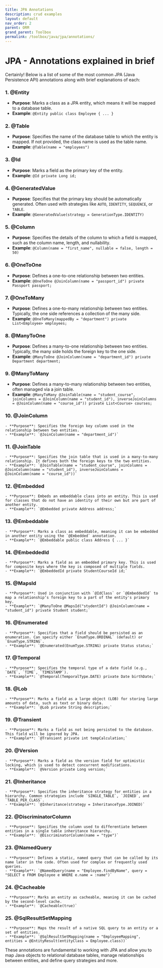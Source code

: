 ```yaml
---
title: JPA Annotations
description: crud examples 
layout: default
nav_order: 2
parent: ORM
grand_parent: Toolbox
permalink: /toolbox/java/jpa/annotations/
---
```


# JPA - Annotations explained in brief

Certainly! Below is a list of some of the most common JPA (Java Persistence API) annotations along with brief explanations of each:

### 1. **@Entity**

- **Purpose**: Marks a class as a JPA entity, which means it will be mapped to a database table.
- **Example**: `@Entity public class Employee { ... }`

### 2. **@Table**

- **Purpose**: Specifies the name of the database table to which the entity is mapped. If not provided, the class name is used as the table name.
- **Example**: `@Table(name = "employees")`

### 3. **@Id**

- **Purpose**: Marks a field as the primary key of the entity.
- **Example**: `@Id private Long id;`

### 4. **@GeneratedValue**

- **Purpose**: Specifies that the primary key should be automatically generated. Often used with strategies like `AUTO`, `IDENTITY`, `SEQUENCE`, or `TABLE`.
- **Example**: `@GeneratedValue(strategy = GenerationType.IDENTITY)`

### 5. **@Column**

- **Purpose**: Specifies the details of the column to which a field is mapped, such as the column name, length, and nullability.
- **Example**: `@Column(name = "first_name", nullable = false, length = 50)`

### 6. **@OneToOne**

- **Purpose**: Defines a one-to-one relationship between two entities.
- **Example**: `@OneToOne @JoinColumn(name = "passport_id") private Passport passport;`

### 7. **@OneToMany**

- **Purpose**: Defines a one-to-many relationship between two entities. Typically, the one side references a collection of the many side.
- **Example**: `@OneToMany(mappedBy = "department") private List<Employee> employees;`

### 8. **@ManyToOne**

- **Purpose**: Defines a many-to-one relationship between two entities. Typically, the many side holds the foreign key to the one side.
- **Example**: `@ManyToOne @JoinColumn(name = "department_id") private Department department;`

### 9. **@ManyToMany**

- **Purpose**: Defines a many-to-many relationship between two entities, often managed via a join table.
- **Example**: `@ManyToMany @JoinTable(name = "student_course", joinColumns = @JoinColumn(name = "student_id"), inverseJoinColumns = @JoinColumn(name = "course_id")) private List<Course> courses;`

### 10. **@JoinColumn**

    - **Purpose**: Specifies the foreign key column used in the relationship between two entities.
    - **Example**: `@JoinColumn(name = "department_id")`

### 11. **@JoinTable**

    - **Purpose**: Specifies the join table that is used in a many-to-many relationship. It defines both the foreign keys to the two entities.
    - **Example**: `@JoinTable(name = "student_course", joinColumns = @JoinColumn(name = "student_id"), inverseJoinColumns = @JoinColumn(name = "course_id"))`

### 12. **@Embedded**

    - **Purpose**: Embeds an embeddable class into an entity. This is used for classes that do not have an identity of their own but are part of another entity.
    - **Example**: `@Embedded private Address address;`

### 13. **@Embeddable**

    - **Purpose**: Marks a class as embeddable, meaning it can be embedded in another entity using the `@Embedded` annotation.
    - **Example**: `@Embeddable public class Address { ... }`

### 14. **@EmbeddedId**

    - **Purpose**: Marks a field as an embedded primary key. This is used for composite keys where the key is composed of multiple fields.
    - **Example**: `@EmbeddedId private StudentCourseId id;`

### 15. **@MapsId**

    - **Purpose**: Used in conjunction with `@IdClass` or `@EmbeddedId` to map a relationship’s foreign key to a part of the entity's primary key.
    - **Example**: `@ManyToOne @MapsId("studentId") @JoinColumn(name = "student_id") private Student student;`

### 16. **@Enumerated**

    - **Purpose**: Specifies that a field should be persisted as an enumeration. Can specify either `EnumType.ORDINAL` (default) or `EnumType.STRING`.
    - **Example**: `@Enumerated(EnumType.STRING) private Status status;`

### 17. **@Temporal**

    - **Purpose**: Specifies the temporal type of a date field (e.g., `DATE`, `TIME`, `TIMESTAMP`).
    - **Example**: `@Temporal(TemporalType.DATE) private Date birthDate;`

### 18. **@Lob**

    - **Purpose**: Marks a field as a large object (LOB) for storing large amounts of data, such as text or binary data.
    - **Example**: `@Lob private String description;`

### 19. **@Transient**

    - **Purpose**: Marks a field as not being persisted to the database. This field will be ignored by JPA.
    - **Example**: `@Transient private int tempCalculation;`

### 20. **@Version**

    - **Purpose**: Marks a field as the version field for optimistic locking, which is used to detect concurrent modifications.
    - **Example**: `@Version private Long version;`

### 21. **@Inheritance**

    - **Purpose**: Specifies the inheritance strategy for entities in a hierarchy. Common strategies include `SINGLE_TABLE`, `JOINED`, and `TABLE_PER_CLASS`.
    - **Example**: `@Inheritance(strategy = InheritanceType.JOINED)`

### 22. **@DiscriminatorColumn**

    - **Purpose**: Specifies the column used to differentiate between entities in a single table inheritance hierarchy.
    - **Example**: `@DiscriminatorColumn(name = "type")`

### 23. **@NamedQuery**

    - **Purpose**: Defines a static, named query that can be called by its name later in the code. Often used for complex or frequently used queries.
    - **Example**: `@NamedQuery(name = "Employee.findByName", query = "SELECT e FROM Employee e WHERE e.name = :name")`

### 24. **@Cacheable**

    - **Purpose**: Marks an entity as cacheable, meaning it can be cached by the second-level cache.
    - **Example**: `@Cacheable(true)`

### 25. **@SqlResultSetMapping**

    - **Purpose**: Maps the result of a native SQL query to an entity or a set of entities.
    - **Example**: `@SqlResultSetMapping(name = "EmployeeMapping", entities = @EntityResult(entityClass = Employee.class))`

These annotations are fundamental to working with JPA and allow you to map Java objects to relational database tables, manage relationships between entities, and define query strategies and more.
